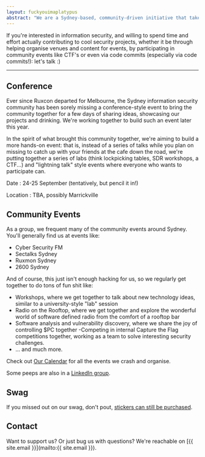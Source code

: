 ```yaml
---
layout: fuckyouimaplatypus
abstract: "We are a Sydney-based, community-driven initiative that takes a hands-on approach in doing cool security stuff: we're less about debating the merits of the latest iteration of the PCI-PTS or whether a particular vulnerability should have a CVSS score of 6.75 or 6.77, and more about bringing together like-minded people to share ideas, work on cool information security projects and participate in community events together. Think of it as a casual information security fight club of sorts: the only real rule is that you have to play."
---
```


If you're interested in information security, and willing to spend time and effort actually contributing to cool security projects, whether it be through helping organise venues and content for events, by participating in community events like CTF's or even via code commits (especially via code commits!): let's talk :)

***

## Conference

Ever since Ruxcon departed for Melbourne, the Sydney information security community has been sorely missing a conference-style event to bring the community together for a few days of sharing ideas, showcasing our projects and drinking. We're working together to build such an event later this year.

In the spirit of what brought this community together, we're aiming to build a more hands-on event: that is, instead of a series of talks while you plan on missing to catch up with your friends at the cafe down the road, we're putting together a series of labs (think lockpicking tables, SDR workshops, a CTF...) and "lightning talk" style events where everyone who wants to participate can.

Date
: 24-25 September (tentatively, but pencil it in!)

Location
: TBA, possibly Marrickville

## Community Events

As a group, we frequent many of the community events around Sydney. You'll generally find us at events like:

- Cyber Security FM
- Sectalks Sydney
- Ruxmon Sydney
- 2600 Sydney

And of course, this just isn't enough hacking for us, so we regularly get together to do tons of fun shit like:

- Workshops, where we get together to talk about new technology ideas, similar to a university-style "lab" session
- Radio on the Rooftop, where we get together and explore the wonderful world of software defined radio from the comfort of a rooftop bar
- Software analysis and vulnerability discovery, where we share the joy of controlling $PC together
-Competing in internal Capture the Flag competitions together, working as a team to solve interesting security challenges.
- ... and much more.

Check out [Our Calendar](https://calendar.google.com/calendar/embed?src=calendar%40letsjusthackshit.org&ctz=Australia/Sydney) for all the events we crash and organise.

Some peeps are also in a [LinkedIn group](https://www.linkedin.com/groups/7051231/).

## Swag

If you missed out on our swag, don't pout,
[stickers can still be purchased](https://www.stickermule.com/user/1070711202/stickers).

## Contact

Want to support us? Or just bug us with questions? We're reachable on [{{ site.email }}](mailto:{{ site.email }}).
